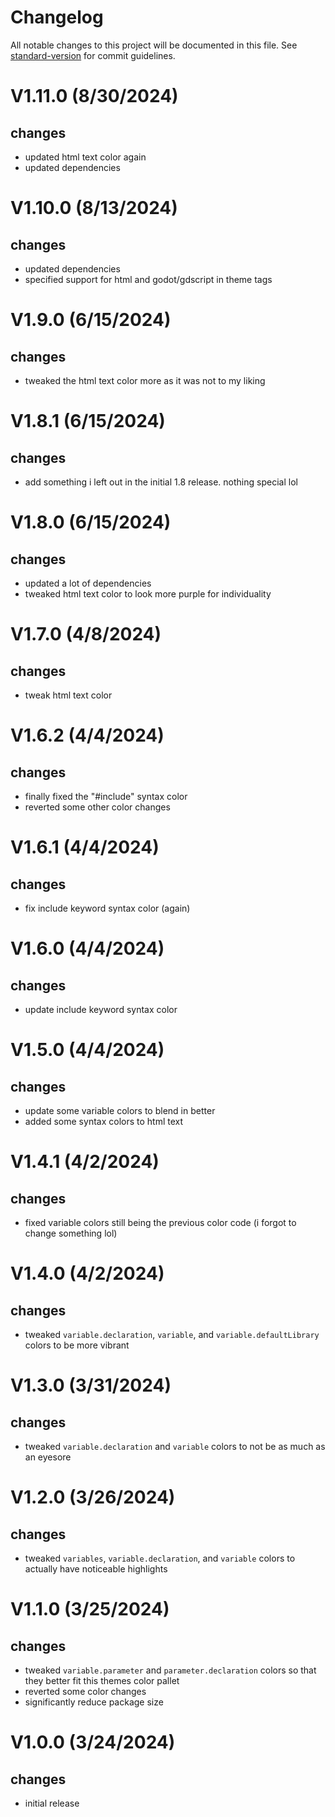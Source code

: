 # Changelog

All notable changes to this project will be documented in this file. See [standard-version](https://github.com/conventional-changelog/standard-version) for commit guidelines.

# V1.11.0 (8/30/2024)

## changes

- updated html text color again
- updated dependencies

# V1.10.0 (8/13/2024)

## changes

- updated dependencies
- specified support for html and godot/gdscript in theme tags

# V1.9.0 (6/15/2024)

## changes

- tweaked the html text color more as it was not to my liking

# V1.8.1 (6/15/2024)

## changes

- add something i left out in the initial 1.8 release. nothing special lol

# V1.8.0 (6/15/2024)

## changes

- updated a lot of dependencies
- tweaked html text color to look more purple for individuality

# V1.7.0 (4/8/2024)

## changes

- tweak html text color

# V1.6.2 (4/4/2024)

## changes

- finally fixed the "#include" syntax color
- reverted some other color changes

# V1.6.1 (4/4/2024)

## changes

- fix include keyword syntax color (again)

# V1.6.0 (4/4/2024)

## changes

- update include keyword syntax color

# V1.5.0 (4/4/2024)

## changes

- update some variable colors to blend in better
- added some syntax colors to html text

# V1.4.1 (4/2/2024)

## changes

- fixed variable colors still being the previous color code (i forgot to change something lol)

# V1.4.0 (4/2/2024)

## changes

- tweaked `variable.declaration`, `variable`, and `variable.defaultLibrary` colors to be more vibrant

# V1.3.0 (3/31/2024)

## changes

- tweaked `variable.declaration` and `variable` colors to not be as much as an eyesore

# V1.2.0 (3/26/2024)

## changes

- tweaked `variables`, `variable.declaration`, and `variable` colors to actually have noticeable highlights

# V1.1.0 (3/25/2024)

## changes

- tweaked `variable.parameter` and `parameter.declaration` colors so that they better fit this themes color pallet
- reverted some color changes
- significantly reduce package size

# V1.0.0 (3/24/2024)

## changes

- initial release
